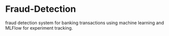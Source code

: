 # Fraud-Detection
fraud detection system for banking transactions using machine learning and MLFlow for experiment tracking.
